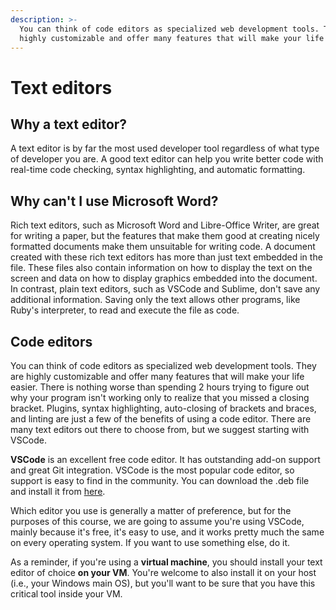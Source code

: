 ```yaml
---
description: >-
  You can think of code editors as specialized web development tools. They are
  highly customizable and offer many features that will make your life easier.
---
```


# Text editors

## Why a text editor?

A text editor is by far the most used developer tool regardless of what type of developer you are. A good text editor can help you write better code with real-time code checking, syntax highlighting, and automatic formatting.

## Why can't I use Microsoft Word?

Rich text editors, such as Microsoft Word and Libre-Office Writer, are great for writing a paper, but the features that make them good at creating nicely formatted documents make them unsuitable for writing code. A document created with these rich text editors has more than just text embedded in the file. These files also contain information on how to display the text on the screen and data on how to display graphics embedded into the document. In contrast, plain text editors, such as VSCode and Sublime, don't save any additional information. Saving only the text allows other programs, like Ruby's interpreter, to read and execute the file as code.

## Code editors

You can think of code editors as specialized web development tools. They are highly customizable and offer many features that will make your life easier. There is nothing worse than spending 2 hours trying to figure out why your program isn't working only to realize that you missed a closing bracket. Plugins, syntax highlighting, auto-closing of brackets and braces, and linting are just a few of the benefits of using a code editor. There are many text editors out there to choose from, but we suggest starting with VSCode.

**VSCode** is an excellent free code editor. It has outstanding add-on support and great Git integration. VSCode is the most popular code editor, so support is easy to find in the community. You can download the .deb file and install it from [here](https://code.visualstudio.com/).

Which editor you use is generally a matter of preference, but for the purposes of this course, we are going to assume you're using VSCode, mainly because it's free, it's easy to use, and it works pretty much the same on every operating system. If you want to use something else, do it.

As a reminder, if you're using a **virtual machine**, you should install your text editor of choice **on your VM**. You're welcome to also install it on your host \(i.e., your Windows main OS\), but you'll want to be sure that you have this critical tool inside your VM.
